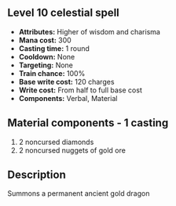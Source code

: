 ## Level 10 celestial spell

- **Attributes:** Higher of wisdom and charisma
- **Mana cost:** 300
- **Casting time:** 1 round
- **Cooldown:** None
- **Targeting:** None
- **Train chance:** 100%
- **Base write cost:** 120 charges
- **Write cost:** From half to full base cost
- **Components:** Verbal, Material

## Material components - 1 casting

1. 2 noncursed diamonds
2. 2 noncursed nuggets of gold ore

## Description

Summons a permanent ancient gold dragon
